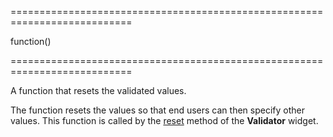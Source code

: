 <!--**
/*-------------------------------------------
    Auto-generated file. Do not modify.
-------------------------------------------

**-->
===========================================================================
<!--type-->function()<!--/type-->
===========================================================================

<!--shortDescription-->
A function that resets the validated values. 
<!--/shortDescription-->

<!--fullDescription-->
The function resets the values so that end users can then specify other values. This function is called by the [reset](/Documentation/ApiReference/UI_Widgets/dxValidator/Methods/#reset) method of the **Validator** widget.
<!--/fullDescription-->